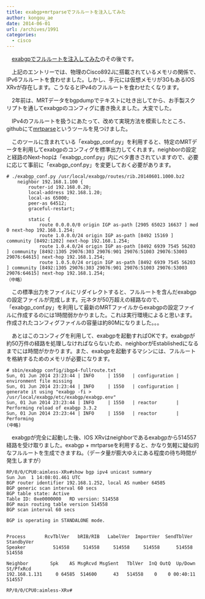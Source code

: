 ```yaml
---
title: exabgp+mrtparseでフルルートを注入してみた
author: kongou_ae
date: 2014-06-01
url: /archives/1991
categories:
  - cisco
---
```

　[exabgpでフルルートを注入してみた][1]のその後です。

　上記のエントリーでは、物理のCisco892Jに搭載されているメモリの関係で、IPv6フルルートを食わせました。しかし、手元には仮想メモリが3GもあるIOS XRvが存在します。こうなるとIPv4のフルルートを食わせたくなります。

　2年前は、MRTデータをbgpdumpでテキストに吐き出してから、お手製スクリプトを通してexabgpのコンフィグに書き換えました。大変でした。

　IPv4のフルルートを扱うにあたって、改めて実現方法を模索したところ、githubにて[mrtparse][2]というツールを見つけました。

　このツールに含まれている「exabgp\_conf.py」を利用すると、特定のMRTデータを利用してexabgpのコンフィグを標準出力してくれます。neighborの設定と経路のNext-hopは「exabgp\_conf.py」内にベタ書きされていますので、必要に応じて事前に「exabgp_conf.py」を変更しておく必要があります。

    # ./exabgp_conf.py /usr/local/exabgp/routes/rib.20140601.1000.bz2
        neighbor 192.168.1.100 {
            router-id 192.168.0.20;
            local-address 192.168.1.20;
            local-as 65000;
            peer-as 64512;
            graceful-restart;
    
            static {
                route 0.0.0.0/0 origin IGP as-path [2905 65023 16637 ] med 0 next-hop 192.168.1.254;
                route 1.0.0.0/24 origin IGP as-path [8492 15169 ] community [8492:1202] next-hop 192.168.1.254;
                route 1.0.4.0/24 origin IGP as-path [8492 6939 7545 56203 ] community [8492:1305 29076:303 29076:901 29076:51003 29076:53003 29076:64615] next-hop 192.168.1.254;
                route 1.0.5.0/24 origin IGP as-path [8492 6939 7545 56203 ] community [8492:1305 29076:303 29076:901 29076:51003 29076:53003 29076:64615] next-hop 192.168.1.254;
    （中略）
    

　この標準出力をファイルにリダイレクトすると、フルルートを含んだexabgpの設定ファイルが完成します。元ネタが50万超えの経路なので、「exabgp_conf.py」を利用して最新のMRTファイルからexabgpの設定ファイルに作成するのには1時間弱かかりました。これは実行環境によると思います。作成されたコンフィグファイルの容量は約80Mになりました。。。

　あとはこのコンフィグを利用して、exabgpを起動すればOKです。exabgpが約50万件の経路を処理しなければならないため、neighborがEstablishedになるまでには時間がかかります。また、exabgpを起動するマシンには、フルルートを格納するためのメモリが必要になります。

    # sbin/exabgp config/ibgp4-fullroute.txt 
    Sun, 01 Jun 2014 23:23:44 | INFO     | 1550   | configuration | environment file missing
    Sun, 01 Jun 2014 23:23:44 | INFO     | 1550   | configuration | generate it using "exabgp -fi > /usr/local/exabgp/etc/exabgp/exabgp.env"
    Sun, 01 Jun 2014 23:23:44 | INFO     | 1550   | reactor       | Performing reload of exabgp 3.3.2
    Sun, 01 Jun 2014 23:23:44 | INFO     | 1550   | reactor       | Performing 
    (中略)
    

　exabgpが完全に起動した後、IOS XRvはneighborであるexabgpから514557経路を受け取りました。exabgp + mrtparseを利用すると、かなり気軽に疑似的なフルルートを生成できますね。（データ量が膨大ゆえにある程度の待ち時間が発生しますが）

    RP/0/0/CPU0:aimless-XRv#show bgp ipv4 unicast summary 
    Sun Jun  1 14:08:01.461 UTC
    BGP router identifier 192.168.1.252, local AS number 64585
    BGP generic scan interval 60 secs
    BGP table state: Active
    Table ID: 0xe0000000   RD version: 514558
    BGP main routing table version 514558
    BGP scan interval 60 secs
    
    BGP is operating in STANDALONE mode.
    
    
    Process       RcvTblVer   bRIB/RIB   LabelVer  ImportVer  SendTblVer  StandbyVer
    Speaker          514558     514558     514558     514558      514558      514558
    
    Neighbor        Spk    AS MsgRcvd MsgSent   TblVer  InQ OutQ  Up/Down  St/PfxRcd
    192.168.1.131     0 64585  514600      43   514558    0    0 00:40:11     514557
    
    RP/0/0/CPU0:aimless-XRv#

 [1]: https://aimless.jp/blog/blog/archives/713
 [2]: https://github.com/YoshiyukiYamauchi/mrtparse